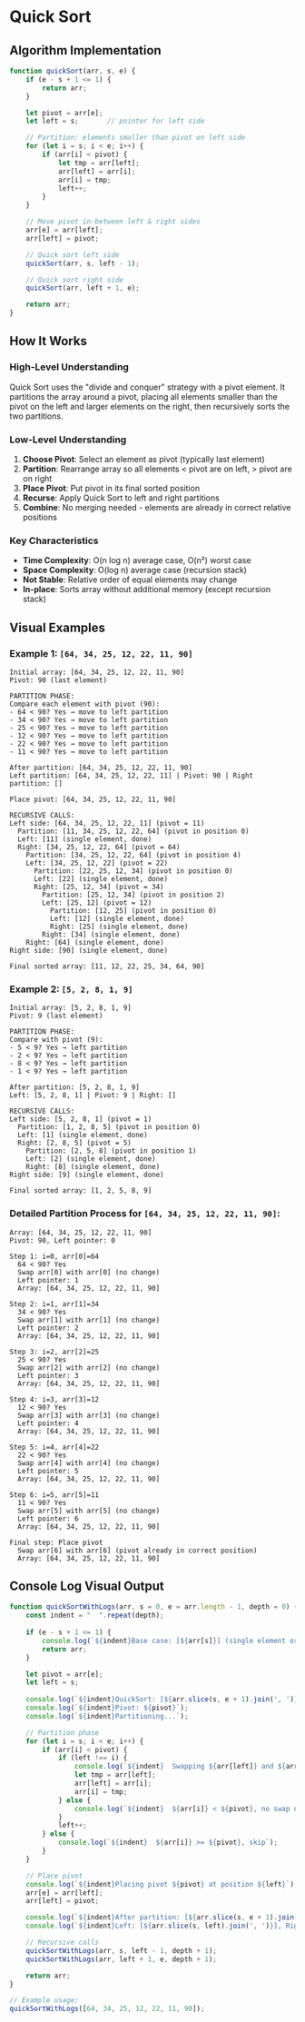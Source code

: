 # Quick Sort

## Algorithm Implementation

```javascript
function quickSort(arr, s, e) {
    if (e - s + 1 <= 1) {
        return arr;
    }

    let pivot = arr[e];
    let left = s;       // pointer for left side

    // Partition: elements smaller than pivot on left side
    for (let i = s; i < e; i++) {
        if (arr[i] < pivot) {
            let tmp = arr[left];
            arr[left] = arr[i];
            arr[i] = tmp;
            left++;
        }
    }

    // Move pivot in-between left & right sides
    arr[e] = arr[left];
    arr[left] = pivot;

    // Quick sort left side
    quickSort(arr, s, left - 1);

    // Quick sort right side
    quickSort(arr, left + 1, e);

    return arr;
}
```

## How It Works

### High-Level Understanding
Quick Sort uses the "divide and conquer" strategy with a pivot element. It partitions the array around a pivot, placing all elements smaller than the pivot on the left and larger elements on the right, then recursively sorts the two partitions.

### Low-Level Understanding
1. **Choose Pivot**: Select an element as pivot (typically last element)
2. **Partition**: Rearrange array so all elements < pivot are on left, > pivot are on right
3. **Place Pivot**: Put pivot in its final sorted position
4. **Recurse**: Apply Quick Sort to left and right partitions
5. **Combine**: No merging needed - elements are already in correct relative positions

### Key Characteristics
- **Time Complexity**: O(n log n) average case, O(n²) worst case
- **Space Complexity**: O(log n) average case (recursion stack)
- **Not Stable**: Relative order of equal elements may change
- **In-place**: Sorts array without additional memory (except recursion stack)

## Visual Examples

### Example 1: `[64, 34, 25, 12, 22, 11, 90]`

```
Initial array: [64, 34, 25, 12, 22, 11, 90]
Pivot: 90 (last element)

PARTITION PHASE:
Compare each element with pivot (90):
- 64 < 90? Yes → move to left partition
- 34 < 90? Yes → move to left partition  
- 25 < 90? Yes → move to left partition
- 12 < 90? Yes → move to left partition
- 22 < 90? Yes → move to left partition
- 11 < 90? Yes → move to left partition

After partition: [64, 34, 25, 12, 22, 11, 90]
Left partition: [64, 34, 25, 12, 22, 11] | Pivot: 90 | Right partition: []

Place pivot: [64, 34, 25, 12, 22, 11, 90]

RECURSIVE CALLS:
Left side: [64, 34, 25, 12, 22, 11] (pivot = 11)
  Partition: [11, 34, 25, 12, 22, 64] (pivot in position 0)
  Left: [11] (single element, done)
  Right: [34, 25, 12, 22, 64] (pivot = 64)
    Partition: [34, 25, 12, 22, 64] (pivot in position 4)
    Left: [34, 25, 12, 22] (pivot = 22)
      Partition: [22, 25, 12, 34] (pivot in position 0)
      Left: [22] (single element, done)
      Right: [25, 12, 34] (pivot = 34)
        Partition: [25, 12, 34] (pivot in position 2)
        Left: [25, 12] (pivot = 12)
          Partition: [12, 25] (pivot in position 0)
          Left: [12] (single element, done)
          Right: [25] (single element, done)
        Right: [34] (single element, done)
    Right: [64] (single element, done)
Right side: [90] (single element, done)

Final sorted array: [11, 12, 22, 25, 34, 64, 90]
```

### Example 2: `[5, 2, 8, 1, 9]`

```
Initial array: [5, 2, 8, 1, 9]
Pivot: 9 (last element)

PARTITION PHASE:
Compare with pivot (9):
- 5 < 9? Yes → left partition
- 2 < 9? Yes → left partition
- 8 < 9? Yes → left partition  
- 1 < 9? Yes → left partition

After partition: [5, 2, 8, 1, 9]
Left: [5, 2, 8, 1] | Pivot: 9 | Right: []

RECURSIVE CALLS:
Left side: [5, 2, 8, 1] (pivot = 1)
  Partition: [1, 2, 8, 5] (pivot in position 0)
  Left: [1] (single element, done)
  Right: [2, 8, 5] (pivot = 5)
    Partition: [2, 5, 8] (pivot in position 1)
    Left: [2] (single element, done)
    Right: [8] (single element, done)
Right side: [9] (single element, done)

Final sorted array: [1, 2, 5, 8, 9]
```

### Detailed Partition Process for `[64, 34, 25, 12, 22, 11, 90]`:

```
Array: [64, 34, 25, 12, 22, 11, 90]
Pivot: 90, Left pointer: 0

Step 1: i=0, arr[0]=64
  64 < 90? Yes
  Swap arr[0] with arr[0] (no change)
  Left pointer: 1
  Array: [64, 34, 25, 12, 22, 11, 90]

Step 2: i=1, arr[1]=34
  34 < 90? Yes
  Swap arr[1] with arr[1] (no change)
  Left pointer: 2
  Array: [64, 34, 25, 12, 22, 11, 90]

Step 3: i=2, arr[2]=25
  25 < 90? Yes
  Swap arr[2] with arr[2] (no change)
  Left pointer: 3
  Array: [64, 34, 25, 12, 22, 11, 90]

Step 4: i=3, arr[3]=12
  12 < 90? Yes
  Swap arr[3] with arr[3] (no change)
  Left pointer: 4
  Array: [64, 34, 25, 12, 22, 11, 90]

Step 5: i=4, arr[4]=22
  22 < 90? Yes
  Swap arr[4] with arr[4] (no change)
  Left pointer: 5
  Array: [64, 34, 25, 12, 22, 11, 90]

Step 6: i=5, arr[5]=11
  11 < 90? Yes
  Swap arr[5] with arr[5] (no change)
  Left pointer: 6
  Array: [64, 34, 25, 12, 22, 11, 90]

Final step: Place pivot
  Swap arr[6] with arr[6] (pivot already in correct position)
  Array: [64, 34, 25, 12, 22, 11, 90]
```

## Console Log Visual Output

```javascript
function quickSortWithLogs(arr, s = 0, e = arr.length - 1, depth = 0) {
    const indent = "  ".repeat(depth);
    
    if (e - s + 1 <= 1) {
        console.log(`${indent}Base case: [${arr[s]}] (single element or empty)`);
        return arr;
    }

    let pivot = arr[e];
    let left = s;
    
    console.log(`${indent}QuickSort: [${arr.slice(s, e + 1).join(', ')}]`);
    console.log(`${indent}Pivot: ${pivot}`);
    console.log(`${indent}Partitioning...`);

    // Partition phase
    for (let i = s; i < e; i++) {
        if (arr[i] < pivot) {
            if (left !== i) {
                console.log(`${indent}  Swapping ${arr[left]} and ${arr[i]} (${arr[i]} < ${pivot})`);
                let tmp = arr[left];
                arr[left] = arr[i];
                arr[i] = tmp;
            } else {
                console.log(`${indent}  ${arr[i]} < ${pivot}, no swap needed`);
            }
            left++;
        } else {
            console.log(`${indent}  ${arr[i]} >= ${pivot}, skip`);
        }
    }

    // Place pivot
    console.log(`${indent}Placing pivot ${pivot} at position ${left}`);
    arr[e] = arr[left];
    arr[left] = pivot;

    console.log(`${indent}After partition: [${arr.slice(s, e + 1).join(', ')}]`);
    console.log(`${indent}Left: [${arr.slice(s, left).join(', ')}], Right: [${arr.slice(left + 1, e + 1).join(', ')}]`);

    // Recursive calls
    quickSortWithLogs(arr, s, left - 1, depth + 1);
    quickSortWithLogs(arr, left + 1, e, depth + 1);

    return arr;
}

// Example usage:
quickSortWithLogs([64, 34, 25, 12, 22, 11, 90]);
```
